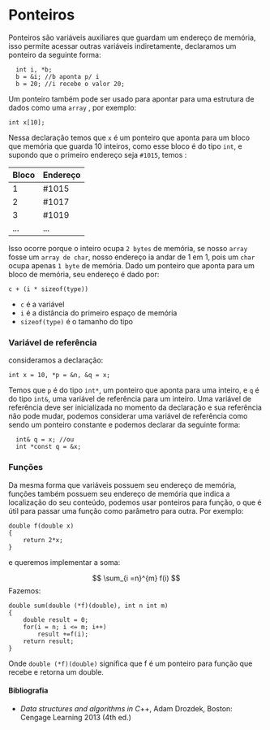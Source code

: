 # Ponteiros

Ponteiros são variáveis auxiliares que guardam um endereço de memória, isso permite acessar outras variáveis indiretamente, declaramos um ponteiro da seguinte forma: 


	  int i, *b; 
	  b = &i; //b aponta p/ i
	  b = 20; //i recebe o valor 20;

Um ponteiro também pode ser usado para apontar para uma estrutura de dados como uma `array` , por exemplo:

    int x[10];

Nessa declaração temos que `x` é um ponteiro que aponta para um bloco que memória que guarda 10 inteiros, como esse bloco é do tipo `int`, e supondo que o primeiro endereço seja `#1015`, temos :

|Bloco|Endereço|   
|--|--|
|1|#1015|
|2|#1017|
|3|#1019|
|...|...|

Isso ocorre porque o inteiro ocupa `2 bytes` de memória, se nosso `array` fosse um `array de char`, nosso endereço ia andar de 1 em 1, pois um `char` ocupa apenas `1 byte` de memória. Dado um ponteiro que aponta para um bloco de memória, seu endereço é dado por:

    c + (i * sizeof(type))

 - `c` é a variável
 - `i` é a distância do primeiro espaço de memória
 - `sizeof(type)` é o tamanho do tipo

### Variável de referência
consideramos a declaração:

    int x = 10, *p = &n, &q = x;

Temos que `p` é do tipo `int*`, um ponteiro que aponta para uma inteiro, e `q` é do tipo `int&`, uma variável de referência para um inteiro. Uma variável de referência deve ser inicializada no momento da declaração e sua referência não pode mudar, podemos considerar uma variável de referência como sendo um ponteiro constante e podemos declarar da seguinte forma:

      int& q = x; //ou
      int *const q = &x;

 ### Funções
 Da mesma forma que  variáveis possuem seu endereço de memória, funções também possuem seu endereço de memória que indica a localização do seu conteúdo, podemos usar ponteiros para função, o que é útil para passar uma função como parâmetro para outra. Por exemplo:

    double f(double x)
    {
	    return 2*x;
    }
e queremos implementar a soma:

$$
\sum_{i =n}^{m}  f(i)
$$
Fazemos:

    double sum(double (*f)(double), int n int m)
    {
	    double result = 0;
	    for(i = n; i <= m; i++)
		    result +=f(i);
	    return result;
    }

Onde `double (*f)(double)` significa que f é um ponteiro para função que recebe e retorna um double.


#### Bibliografia

 - _Data structures and algorithms in C_++,  Adam Drozdek, Boston: Cengage Learning 2013 (4th ed.)
